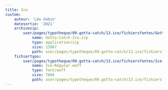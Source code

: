 ```yaml
---
title: Ice
custom:
    auteur: 'Léo Gobin'
    datesortie: '2021'
    archivezip:
        user/pages/typotheque/09.gotta-catch/13.ice/fichiersfontes/Gotta-Catch-Ice.zip:
            name: Gotta-Catch-Ice.zip
            type: application/zip
            size: 13967
            path: user/pages/typotheque/09.gotta-catch/13.ice/fichiersfontes/Gotta-Catch-Ice.zip
    fichiertypo:
        user/pages/typotheque/09.gotta-catch/13.ice/fichiersfontes/Ice-Regular.woff:
            name: Ice-Regular.woff
            type: font/woff
            size: 7884
            path: user/pages/typotheque/09.gotta-catch/13.ice/fichiersfontes/Ice-Regular.woff
---
```


